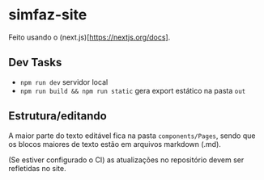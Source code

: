 # simfaz-site

Feito usando o (next.js)[https://nextjs.org/docs].

## Dev Tasks

- `npm run dev` servidor local
- `npm run build && npm run static` gera export estático na pasta `out`

## Estrutura/editando

A maior parte do texto editável fica na pasta `components/Pages`, sendo que os blocos maiores de texto estão em arquivos markdown (.md).

(Se estiver configurado o CI) as atualizações no repositório devem ser refletidas no site.
